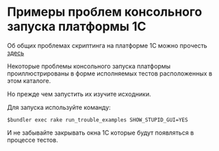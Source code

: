 # Примеры проблем консольного запуска платформы 1С

Об общих проблемах скриптинга на платформе 1С можно прочесть
[здесь](https://github.com/leoniv/v8_circles_of_hell/blob/master/articles/круг_первый_скриптинг.md)

Некоторые проблемы консольного запуска платформы проиллюстрированы в форме
исполняемых тестов расположенных в этом каталоге.

Но прежде чем запустить их изучите исходники.

Для запуска используйте команду:

    $bundler exec rake run_trouble_examples SHOW_STUPID_GUI=YES

И не забывайте закрывать окна 1С которые будут появляться в процессе тестов.
